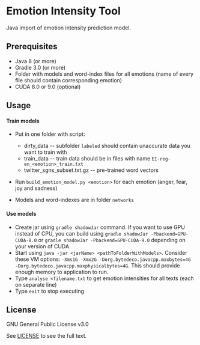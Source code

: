 # Emotion Intensity Tool
Java import of emotion intensity prediction model.

## Prerequisites

* Java 8 (or more)
* Gradle 3.0 (or more)
* Folder with models and word-index files for all emotions (name of every file should contain corresponding emotion)
* CUDA 8.0 or 9.0 (optional)

## Usage

#### Train models
* Put in one folder with script:
    * dirty_data -- subfolder `labeled` should contain unaccurate data you want to train with
    * train_data -- train data should be in files with name `EI-reg-en_<emotion>_train.txt`
    * twitter_sgns_subset.txt.gz -- pre-trained word vectors

* Run `build_emotion_model.py <emotion>` for each emotion (anger, fear, joy and sadness)
* Models and word-indexes are in folder `networks`

#### Use models
* Create jar using `gradle shadowJar` command. If you want to use GPU instead of CPU, you can build using `gradle shadowJar -Pbackend=GPU-CUDA-8.0` or `gradle shadowJar -Pbackend=GPU-CUDA-9.0` depending on your version of CUDA.
* Start using `java -jar <jarName> <pathToFolderWithModels>`. Consider these VM options: `-Xms1G -Xmx2G -Dorg.bytedeco.javacpp.maxbytes=4G -Dorg.bytedeco.javacpp.maxphysicalbytes=4G`. This should provide enough memory to application to run.
* Type `analyse <filename.txt` to get emotion intensities for all texts (each on separate line)
* Type `exit` to stop executing


## License

GNU General Public License v3.0

See [LICENSE](../master/LICENSE) to see the full text.
